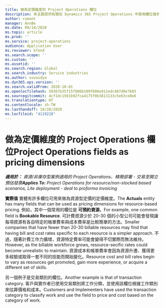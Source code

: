 ```yaml
---
title: 做為定價維度的 Project Operations 欄位
description: 本主題提供有關在 Dynamics 365 Project Operations 中使用欄位做為定價維度的資訊。
author: rumant
manager: AnnBe
ms.date: 09/18/2020
ms.topic: article
ms.prod: ''
ms.service: project-operations
audience: Application User
ms.reviewer: kfend
ms.search.scope: ''
ms.custom: ''
ms.assetid: ''
ms.search.region: Global
ms.search.industry: Service industries
ms.author: suvaidya
ms.dyn365.ops.version: ''
ms.search.validFrom: 2020-10-01
ms.openlocfilehash: 59367b35f15f806b109f606e912edc487d9e7685
ms.sourcegitcommit: 4cf1dc1561b92fca4175f0b3813133c5e63ce8e6
ms.translationtype: HT
ms.contentlocale: zh-TW
ms.lasthandoff: 10/28/2020
ms.locfileid: "4119228"
---
```

# <a name="project-operations-fields-as-pricing-dimensions"></a><span data-ttu-id="1390f-103">做為定價維度的 Project Operations 欄位</span><span class="sxs-lookup"><span data-stu-id="1390f-103">Project Operations fields as pricing dimensions</span></span>

<span data-ttu-id="1390f-104">_**適用於：** 資源/非庫存型案例適用的 Project Operations、精簡部署 - 交易至開立預估發票_</span><span class="sxs-lookup"><span data-stu-id="1390f-104">_**Applies To:** Project Operations for resource/non-stocked based scenarios, Lite deployment - deal to proforma invoicing_</span></span>

<span data-ttu-id="1390f-105">**實際值** 實體有許多欄位可用來做為資源型定價的定價維度。</span><span class="sxs-lookup"><span data-stu-id="1390f-105">The **Actuals** entity has many fields that can be used as pricing dimensions for resource-based pricing.</span></span> <span data-ttu-id="1390f-106">例如，其中一個常用的欄位是 **可預約資源**。</span><span class="sxs-lookup"><span data-stu-id="1390f-106">For example, one common field is **Bookable Resource**.</span></span> <span data-ttu-id="1390f-107">可計費資源少於 20-30 個的小型公司可能會發現讓每項資源有各自特定的帳單費率與成本費率是比較簡單的方法。</span><span class="sxs-lookup"><span data-stu-id="1390f-107">Smaller companies that have fewer than 20-30 billable resources may find that having bill and cost rates specific to each resource is a simpler approach.</span></span> <span data-ttu-id="1390f-108">不過，隨著計費工作力擴增，資源特定費率可能會變得不切實際而無法維持。</span><span class="sxs-lookup"><span data-stu-id="1390f-108">However, as the billable workforce grows, resource-secific rates could become unrealistic to maintain.</span></span> <span data-ttu-id="1390f-109">資源成本和帳單費率會因為資源升遷、獲得更多經驗或取得一套不同的技能而開始變化。</span><span class="sxs-lookup"><span data-stu-id="1390f-109">Resource cost and bill rates begin to vary as resources get promoted, gain more experience, or acquire a different set of skills.</span></span> 

<span data-ttu-id="1390f-110">另一個例子是交易類別的欄位。</span><span class="sxs-lookup"><span data-stu-id="1390f-110">Another example is that of transaction category.</span></span> <span data-ttu-id="1390f-111">客戶與實作者已使用交易類別將工作分類，並使用該欄位根據工作類別來估算價格和成本。</span><span class="sxs-lookup"><span data-stu-id="1390f-111">Customers and Implementers have used the transaction category to classify work and use the field to price and cost based on the category of work.</span></span>

